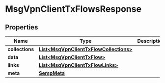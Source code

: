 
# MsgVpnClientTxFlowsResponse

## Properties
Name | Type | Description | Notes
------------ | ------------- | ------------- | -------------
**collections** | [**List&lt;MsgVpnClientTxFlowCollections&gt;**](MsgVpnClientTxFlowCollections.md) |  |  [optional]
**data** | [**List&lt;MsgVpnClientTxFlow&gt;**](MsgVpnClientTxFlow.md) |  |  [optional]
**links** | [**List&lt;MsgVpnClientTxFlowLinks&gt;**](MsgVpnClientTxFlowLinks.md) |  |  [optional]
**meta** | [**SempMeta**](SempMeta.md) |  | 



